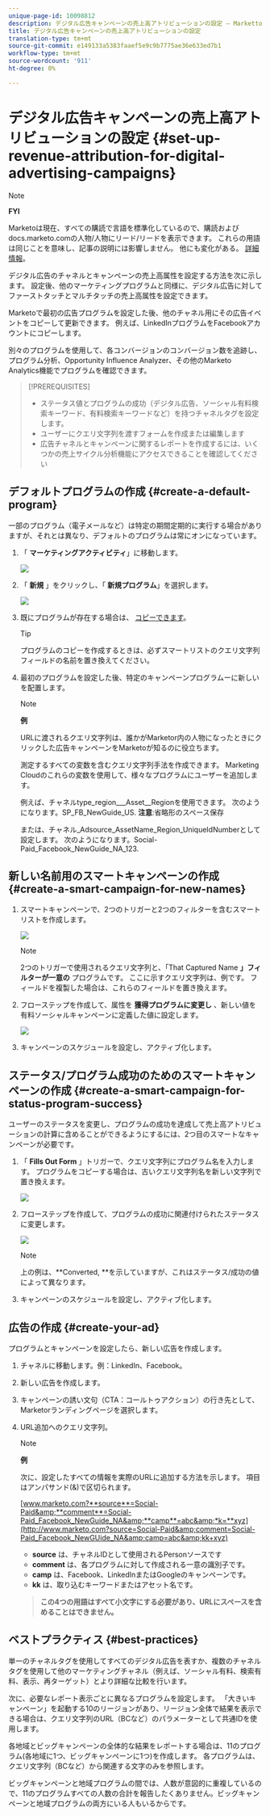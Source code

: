 ```yaml
---
unique-page-id: 10098812
description: デジタル広告キャンペーンの売上高アトリビューションの設定 — Marketto Docs — 製品ドキュメント
title: デジタル広告キャンペーンの売上高アトリビューションの設定
translation-type: tm+mt
source-git-commit: e149133a5383faaef5e9c9b7775ae36e633ed7b1
workflow-type: tm+mt
source-wordcount: '911'
ht-degree: 0%

---
```



# デジタル広告キャンペーンの売上高アトリビューションの設定 {#set-up-revenue-attribution-for-digital-advertising-campaigns}

>[!NOTE]
>
>**FYI**
>
>Marketoは現在、すべての購読で言語を標準化しているので、購読およびdocs.marketo.comの人物/人物にリード/リードを表示できます。 これらの用語は同じことを意味し、記事の説明には影響しません。 他にも変化がある。 [詳細情報](http://docs.marketo.com/display/DOCS/Updates+to+Marketo+Terminology)。

デジタル広告のチャネルとキャンペーンの売上高属性を設定する方法を次に示します。 設定後、他のマーケティングプログラムと同様に、デジタル広告に対してファーストタッチとマルチタッチの売上高属性を設定できます。

Marketoで最初の広告プログラムを設定した後、他のチャネル用にその広告イベントをコピーして更新できます。 例えば、LinkedInプログラムをFacebookアカウントにコピーします。

別々のプログラムを使用して、各コンバージョンのコンバージョン数を追跡し、プログラム分析、Opportunity Influence Analyzer、その他のMarketo Analytics機能でプログラムを確認できます。

>[!PREREQUISITES]
>
>* ステータス値とプログラムの成功（デジタル広告、ソーシャル有料検索キーワード、有料検索キーワードなど）を持つチャネルタグを設定します。
>* ユーザーにクエリ文字列を渡すフォームを作成または編集します
>* 広告チャネルとキャンペーンに関するレポートを作成するには、いくつかの売上サイクル分析機能にアクセスできることを確認してください

>



## デフォルトプログラムの作成 {#create-a-default-program}

一部のプログラム（電子メールなど）は特定の期間定期的に実行する場合がありますが、それとは異なり、デフォルトのプログラムは常にオンになっています。

1. 「 **マーケティングアクティビティ**」に移動します。

   ![](assets/login-marketing-activities-5.png)

1. 「 **新規** 」をクリックし、「 **新規プログラム**」を選択します。

   ![](assets/image2016-3-14-15-52-0.png)

1. 既にプログラムが存在する場合は、 [コピーできます](../../../../product-docs/core-marketo-concepts/programs/working-with-programs/clone-a-program.md)。

   >[!TIP]
   >
   >プログラムのコピーを作成するときは、必ずスマートリストのクエリ文字列フィールドの名前を置き換えてください。

1. 最初のプログラムを設定した後、特定のキャンペーンプログラムーに新しいを配置します。

   >[!NOTE]
   >
   >**例**
   >
   >
   >URLに渡されるクエリ文字列は、誰かがMarketor内の人物になったときにクリックした広告キャンペーンをMarketoが知るのに役立ちます。
   >
   >
   >測定するすべての変数を含むクエリ文字列手法を作成できます。 Marketing Cloudのこれらの変数を使用して、様々なプログラムにユーザーを追加します。
   >
   >
   >例えば、チャネルtype_region___Asset__Regionを使用できます。 次のようになります。SP_FB_NewGuide_US. **注意**:省略形のスペース保存
   >
   >
   >または、チャネル_Adsource_AssetName_Region_UniqueIdNumberとして設定します。 次のようになります。Social-Paid_Facebook_NewGuide_NA_123.

## 新しい名前用のスマートキャンペーンの作成 {#create-a-smart-campaign-for-new-names}

1. スマートキャンペーンで、2つのトリガーと2つのフィルターを含むスマートリストを作成します。

   ![](assets/image2016-3-23-13-3a59-3a24.png)

   >[!NOTE]
   >
   >2つのトリガーで使用されるクエリ文字列と、「That Captured Name **」フィルターが一意の** プログラムです。 ここに示すクエリ文字列は、例です。 フィールドを複製した場合は、これらのフィールドを置き換えます。

1. フローステップを作成して、属性を **獲得プログラムに変更し** 、新しい値を有料ソーシャルキャンペーンに定義した値に設定します。

   ![](assets/image2016-3-14-14-3a58-3a6.png)

1. キャンペーンのスケジュールを設定し、アクティブ化します。

## ステータス/プログラム成功のためのスマートキャンペーンの作成 {#create-a-smart-campaign-for-status-program-success}

ユーザーのステータスを変更し、プログラムの成功を達成して売上高アトリビューションの計算に含めることができるようにするには、2つ目のスマートなキャンペーンが必要です。

1. 「 **Fills Out Form** 」トリガーで、クエリ文字列にプログラム名を入力します。 プログラムをコピーする場合は、古いクエリ文字列名を新しい文字列で置き換えます。

   ![](assets/image2016-3-23-14-3a7-3a20.png)

1. フローステップを作成して、プログラムの成功に関連付けられたステータスに変更します。

   ![](assets/image2016-3-14-15-3a9-3a29.png)

   >[!NOTE]
   >
   >上の例は、**Converted, **を示していますが、これはステータス/成功の値によって異なります。

1. キャンペーンのスケジュールを設定し、アクティブ化します。

## 広告の作成 {#create-your-ad}

プログラムとキャンペーンを設定したら、新しい広告を作成します。

1. チャネルに移動します。例：LinkedIn、Facebook。
1. 新しい広告を作成します。
1. キャンペーンの誘い文句（CTA：コールトゥアクション）の行き先として、Marketorランディングページを選択します。
1. URL追加へのクエリ文字列。

   >[!NOTE]
   >
   >**例**
   >
   >
   >次に、設定したすべての情報を実際のURLに追加する方法を示します。 項目はアンパサンド(&amp;)で区切られます。
   >
   >
   >[www.marketo.com?**source**=Social-Paid&amp;**comment**=Social-Paid_Facebook_NewGuide_NA&amp;**camp**=abc&amp;*k=**xyz](http://www.marketo.com?source=Social-Paid&amp;comment=Social-Paid_Facebook_NewGUide_NA&amp;camp=abc&amp;kk+xyz)
   >
   >    
   >    
   >    * **source** は、チャネルIDとして使用されるPersonソースです
   >    * **comment** は、各プログラムに対して作成される一意の識別子です。
   >    * **camp** は、Facebook、LinkedInまたはGoogleのキャンペーンです。
   >    * **kk** は、取り込むキーワードまたはアセット名です。

   >    
   >    
   >**この4つの用語はすべて小文字にする必要があり、URLにスペースを含めることはできません。**

## ベストプラクティス {#best-practices}

単一のチャネルタグを使用してすべてのデジタル広告を表すか、複数のチャネルタグを使用して他のマーケティングチャネル（例えば、ソーシャル有料、検索有料、表示、再ターゲット）とより詳細な比較を行います。

次に、必要なレポート表示ごとに異なるプログラムを設定します。 「大きいキャンペーン」を起動する10のリージョンがあり、リージョン全体で結果を表示できる場合は、クエリ文字列のURL（BCなど）のパラメーターとして共通IDを使用します。

各地域とビッグキャンペーンの全体的な結果をレポートする場合は、11のプログラム(各地域に1つ、ビッグキャンペーンに1つ)を作成します。 各プログラムは、クエリ文字列（BCなど）から関連する文字のみを参照します。

ビッグキャンペーンと地域プログラムの間では、人数が意図的に重複しているので、11のプログラムすべての人数の合計を報告したくありません。ビッグキャンペーンと地域プログラムの両方にいる人もいるからです。
